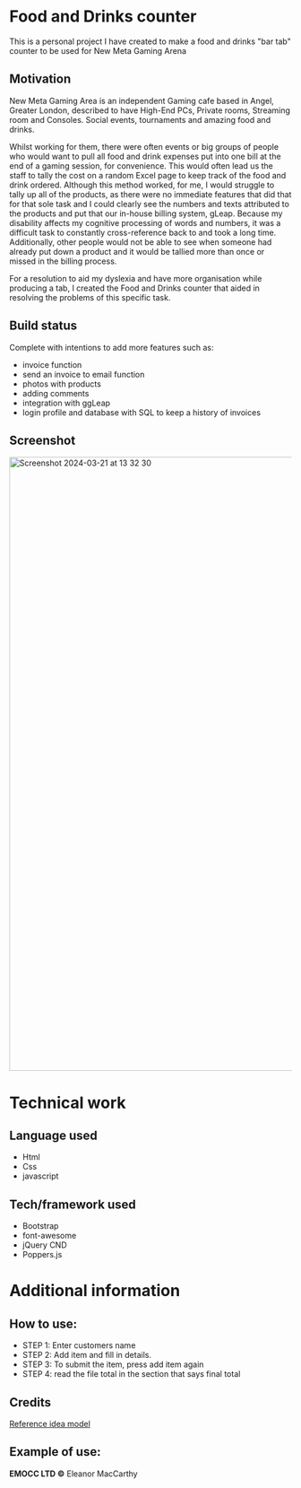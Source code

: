 # Food and Drinks counter
This is a personal project I have created to make a food and drinks "bar tab" counter to be used for New Meta Gaming Arena 

## Motivation
New Meta Gaming Area is an independent Gaming cafe based in Angel, Greater London, described to have High-End PCs, Private rooms, Streaming room and Consoles. Social events, tournaments and amazing food and drinks.

Whilst working for them, there were often events or big groups of people who would want to pull all food and drink expenses put into one bill at the end of a gaming session, for convenience. This would often lead us the staff to tally the cost on a random Excel page to keep track of the food and drink ordered. Although this method worked, for me, I would struggle to tally up all of the products, as there were no immediate features that did that for that sole task and I could clearly see the numbers and texts attributed to the products and put that our in-house billing system, gLeap. Because my disability affects my cognitive processing of words and numbers, it was a difficult task to constantly cross-reference back to and took a long time. Additionally, other people would not be able to see when someone had already put down a product and it would be tallied more than once or missed in the billing process.

For a resolution to aid my dyslexia and have more organisation while producing a tab, I created the Food and Drinks counter that aided in resolving the problems of this specific task. 

## Build status
Complete with intentions to add more features such as: 
- invoice function
- send an invoice to email function
- photos with products
- adding comments
- integration with ggLeap
- login profile and database with SQL to keep a history of invoices 

## Screenshot
<img width="1095" alt="Screenshot 2024-03-21 at 13 32 30" src="https://github.com/eleanormacc/Drinks-and-food-Tab-counter/assets/115783158/061a3f8a-f8c0-4b10-98ad-f7900bd6e93d">

# Technical work
## Language used
- Html
- Css
- javascript

## Tech/framework used
- Bootstrap
- font-awesome
- jQuery CND 
- Poppers.js

# Additional information
## How to use:
- STEP 1: Enter customers name
- STEP 2: Add item and fill in details.
- STEP 3: To submit the item, press add item again
- STEP 4: read the file total in the section that says final total  

## Credits
[Reference idea model](https://www.youtube.com/watch?v=BQ2Nx3smHwc)

## Example of use:

**EMOCC LTD ©** Eleanor MacCarthy 
